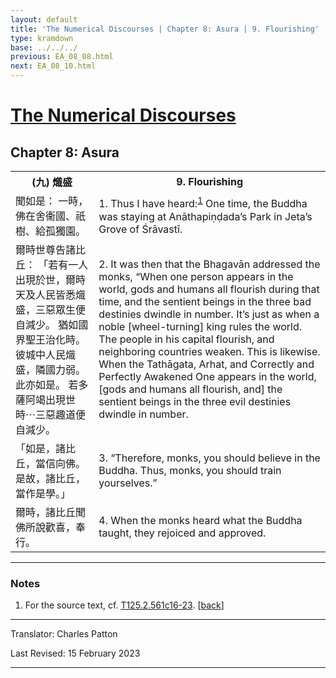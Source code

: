```yaml
---
layout: default
title: 'The Numerical Discourses | Chapter 8: Asura | 9. Flourishing'
type: kramdown
base: ../../../
previous: EA_08_08.html
next: EA_08_10.html
---
```


<h1><a href='../index.html'>The Numerical Discourses</a></h1>
<h2>Chapter 8: Asura</h2>

<table class="trans">
  <th class='ch'>(九) 熾盛</th>
  <th class='en'>9. Flourishing</th>
  <tr>
    <td class='ch' title='T125.2.561c16'>聞如是： 一時，佛在舍衞國、祇樹、給孤獨園。</td>
    <td id='p1'>1. Thus I have heard:<sup id="ref1"><a href="#n1">1</a></sup> One time, the Buddha was staying at Anāthapiṇḍada’s Park in Jeta’s Grove of Śrāvastī.</td>
  </tr>
  <tr>
    <td class='ch' title='T125.2.561c17'>爾時世尊告諸比丘： 「若有一人出現於世，爾時天及人民皆悉熾盛，三惡眾生便自減少。 猶如國界聖王治化時。 彼城中人民熾盛，隣國力弱。 此亦如是。 若多薩阿竭出現世時⋯三惡趣道便自減少。</td>
    <td id='p2'>2. It was then that the Bhagavān addressed the monks, “When one person appears in the world, gods and humans all flourish during that time, and the sentient beings in the three bad destinies dwindle in number. It’s just as when a noble [wheel-turning] king rules the world. The people in his capital flourish, and neighboring countries weaken. This is likewise. When the Tathāgata, Arhat, and Correctly and Perfectly Awakened One appears in the world, [gods and humans all flourish, and] the sentient beings in the three evil destinies dwindle in number.</td>
  </tr>
  <tr>
    <td class='ch' title='T125.2.561c21'>「如是，諸比丘，當信向佛。 是故，諸比丘，當作是學。」</td>
    <td id='p3'>3. “Therefore, monks, you should believe in the Buddha. Thus, monks, you should train yourselves.”</td>
  </tr>
  <tr>
    <td class='ch' title='T125.2.561c22'>爾時，諸比丘聞佛所說歡喜，奉行。</td>
    <td id='p4'>4. When the monks heard what the Buddha taught, they rejoiced and approved.</td>
  </tr>
</table>

<hr/>

<h3 id="notes">Notes</h3>

<ol class="notes-list">
<li id="n1"><p>For the source text, cf. <a href="https://cbetaonline.dila.edu.tw/zh/T02n0125_p0561c16" target="_blank">T125.2.561c16-23</a>. [<a href="#ref1">back</a>]</p></li>
</ol>
<hr/>

<p class="translator">Translator: Charles Patton</p>
<p class='revised'>Last Revised: 15 February 2023</p>

<hr/>